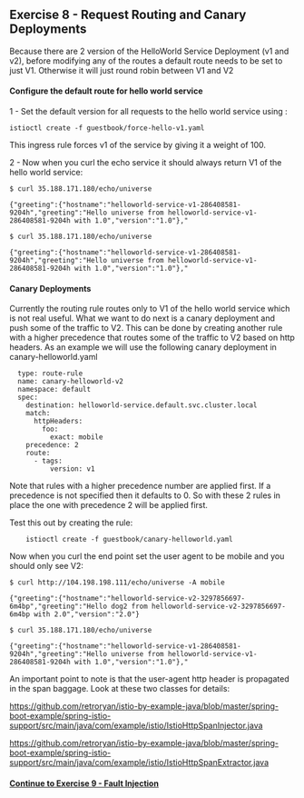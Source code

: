 ## Exercise 8 - Request Routing and Canary Deployments

Because there are 2 version of the HelloWorld Service Deployment (v1 and v2), before modifying any of the routes a default route needs to be set to just V1.  Otherwise it will just round robin between V1 and V2

#### Configure the default route for hello world service

1 - Set the default version for all requests to the hello world service using :

```
istioctl create -f guestbook/force-hello-v1.yaml
```

This ingress rule forces v1 of the service by giving it a weight of 100.

2 - Now when you curl the echo service it should always return V1 of the hello world service:

```
$ curl 35.188.171.180/echo/universe  

{"greeting":{"hostname":"helloworld-service-v1-286408581-9204h","greeting":"Hello universe from helloworld-service-v1-286408581-9204h with 1.0","version":"1.0"},"

$ curl 35.188.171.180/echo/universe

{"greeting":{"hostname":"helloworld-service-v1-286408581-9204h","greeting":"Hello universe from helloworld-service-v1-286408581-9204h with 1.0","version":"1.0"},"

```

#### Canary Deployments

Currently the routing rule routes only to V1 of the hello world service which is not real useful. What we want to do next is a canary deployment and push some of the traffic to V2. This can be done by creating another rule with a higher precedence that routes some of the traffic to V2 based on http headers.  As an example we will use the following canary deployment in canary-helloworld.yaml

```
  type: route-rule
  name: canary-helloworld-v2
  namespace: default
  spec:
    destination: helloworld-service.default.svc.cluster.local
    match:
      httpHeaders:
        foo:
          exact: mobile
    precedence: 2
    route:
      - tags:
          version: v1
```

Note that rules with a higher precedence number are applied first.  If a precedence is not specified then it defaults to 0.  So with these 2 rules in place the one with precedence 2 will be applied first.

Test this out by creating the rule:

```
    istioctl create -f guestbook/canary-helloworld.yaml
```

Now when you curl the end point set the user agent to be mobile and you should only see V2:

```
$ curl http://104.198.198.111/echo/universe -A mobile

{"greeting":{"hostname":"helloworld-service-v2-3297856697-6m4bp","greeting":"Hello dog2 from helloworld-service-v2-3297856697-6m4bp with 2.0","version":"2.0"}

$ curl 35.188.171.180/echo/universe

{"greeting":{"hostname":"helloworld-service-v1-286408581-9204h","greeting":"Hello universe from helloworld-service-v1-286408581-9204h with 1.0","version":"1.0"},"

```

An important point to note is that the user-agent http header is propagated in the span baggage.  Look at these two classes for details:

https://github.com/retroryan/istio-by-example-java/blob/master/spring-boot-example/spring-istio-support/src/main/java/com/example/istio/IstioHttpSpanInjector.java

https://github.com/retroryan/istio-by-example-java/blob/master/spring-boot-example/spring-istio-support/src/main/java/com/example/istio/IstioHttpSpanExtractor.java


#### [Continue to Exercise 9 - Fault Injection](../exercise-9/README.md)

